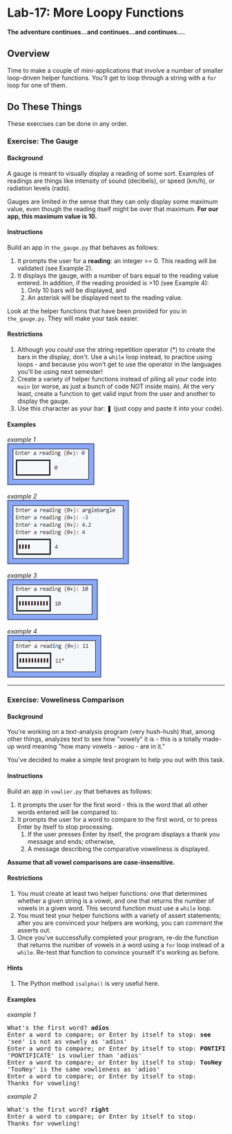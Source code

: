 # Lab-17: More Loopy Functions

**The adventure continues...and continues...and continues....**

## Overview

Time to make a couple of mini-applications that involve a number of smaller loop-driven helper functions. You'll get to loop through a string with a `for` loop for one of them.

## Do These Things

These exercises can be done in any order.  

### Exercise: The Gauge

#### Background

A gauge is meant to visually display a reading of some sort. Examples of readings are things like intensity of sound (decibels), or speed (km/h), or radiation levels (rads).

Gauges are limited in the sense that they can only display some maximum value, even though the reading itself might be over that maximum. **For our app, this maximum value is 10.**

#### Instructions

Build an app in `the_gauge.py` that behaves as follows:

1. It prompts the user for a **reading**: an integer >= 0. This reading will be validated (see Example 2).
2. It displays the gauge, with a number of bars equal to the reading value entered. In addition, if the reading provided is >10 (see Example 4):
   1. Only 10 bars will be displayed, and
   2. An asterisk will be displayed next to the reading value.

Look at the helper functions that have been provided for you in `the_gauge.py`. They will make your task easier.

#### Restrictions

1. Although you _could_ use the string repetition operator (*) to create the bars in the display, don't. Use a `while` loop instead, to practice using loops - and because you won't get to use the operator in the languages you'll be using next semester!
2. Create a variety of helper functions instead of piling all your code into `main` (or worse, as just a bunch of code NOT inside main). At the very least, create a function to get valid input from the user and another to display the gauge.
3. Use this character as your bar: ❚  (just copy and paste it into your code).

#### Examples

_example 1_  
![example-1](./images/lab-18-ex-01.png)


_example 2_  
![example-2](./images/lab-18-ex-02.png)

_example 3_  
![example-3](./images/lab-18-ex-03.png)

_example 4_  
![example-4](./images/lab-18-ex-04.png)

---

### Exercise: Voweliness Comparison

#### Background

You're working on a text-analysis program (very hush-hush) that, among other things, analyzes text to see how "vowely" it is - this is a totally made-up word meaning "how many vowels - aeiou - are in it."

You've decided to make a simple test program to help you out with this task.

#### Instructions

Build an app in `vowlier.py` that behaves as follows:

1. It prompts the user for the first word - this is the word that all other words entered will be compared to.
2. It prompts the user for a word to compare to the first word, or to press Enter by itself to stop processing.
   1. If the user presses Enter by itself, the program displays a thank you message and ends; otherwise,
   2. A message describing the comparative voweliness is displayed.

**Assume that all vowel comparisons are case-insensitive.**

#### Restrictions

1. You must create at least two helper functions: one that determines whether a given string is a vowel, and one that returns the number of vowels in a given word. This second function must use a `while` loop.
2. You must test your helper functions with a variety of assert statements; after you are convinced your helpers are working, you can comment the asserts out.
3. Once you've successfully completed your program, re-do the function that returns the number of vowels in a word using a `for` loop instead of a `while`. Re-test that function to convince yourself it's working as before.

#### Hints

1. The Python method `isalpha()` is very useful here.

#### Examples

_example 1_  
<pre>
What's the first word? <b>adios</b>
Enter a word to compare; or Enter by itself to stop: <b>see</b>
'see' is not as vowely as 'adios'
Enter a word to compare; or Enter by itself to stop: <b>PONTIFICATE</b>
'PONTIFICATE' is vowlier than 'adios'
Enter a word to compare; or Enter by itself to stop: <b>TooNey</b>
'TooNey' is the same vowlieness as 'adios'
Enter a word to compare; or Enter by itself to stop: 
Thanks for voweling!
</pre>

_example 2_  
<pre>
What's the first word? <b>right</b>
Enter a word to compare; or Enter by itself to stop: 
Thanks for voweling!
</pre>